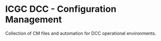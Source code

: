 ICGC DCC - Configuration Management
===

Collection of CM files and automation for DCC operational environments.

